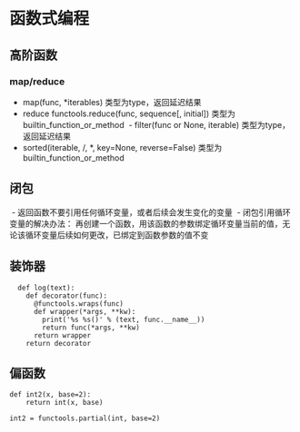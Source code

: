 # 函数式编程
## 高阶函数
### map/reduce
  - map(func, *iterables) 类型为type，返回延迟结果
  - reduce functools.reduce(func, sequence[, initial]) 类型为builtin_function_or_method
  - filter(func or None, iterable) 类型为type，返回延迟结果
  - sorted(iterable, /, *, key=None, reverse=False) 类型为builtin_function_or_method

## 闭包
  - 返回函数不要引用任何循环变量，或者后续会发生变化的变量
  - 闭包引用循环变量的解决办法： 再创建一个函数，用该函数的参数绑定循环变量当前的值，无论该循环变量后续如何更改，已绑定到函数参数的值不变
  
## 装饰器
```
  def log(text):
    def decorator(func):
      @functools.wraps(func)
      def wrapper(*args, **kw):
        print('%s %s()' % (text, func.__name__))
        return func(*args, **kw)
      return wrapper
    return decorator
```

## 偏函数
```
def int2(x, base=2):
	return int(x, base)
```
`int2 = functools.partial(int, base=2)`
